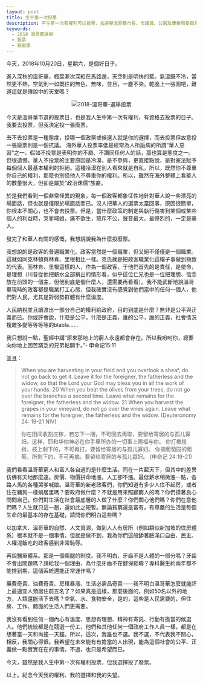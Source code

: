 ```yaml
---
layout: post
title: 生平第一次投票
description: 平生第一次有權利可以投票，去選舉溫哥華市長、市議員、公園及康樂局委員及教育委員。我去投了，但投了廢票。想知道原因嗎？讓我和你分享。
keywords:
  - 2018 溫哥華選舉
  - 投票
  - 投廢票
---
```

今天，2018年10月20日，星期六，是個好日子。

進入深秋的溫哥華，楓葉漸次深紅在馬路邊，天空則是明快的藍。氣溫既不冷，當然更不熱，空氣則一如既往的無色、無味，並且，一塵不染。乾脆上一張圖吧，難道這就是傳說中的天堂嗎？

<p align="center"><img src="/blog/public/images/2018-vancouver-poll.jpg" alt="2018-溫哥華-選舉投票"></p>

今天是溫哥華市選的投票日，也是我人生中第一次有權利、有資格去投票的日子。我要去投票，但我決定投一張廢票。

去不去投票是一種態度，投哪一個政黨或候選人就是你的選擇，而去投票但故意投一張廢票則是一個抗議。
海外華人投票率低是經常為人所詬病的所謂“華人惡習”之一。假如不投票是表明你的不屑、不讚同任何人的話，那也算是態度之一。但很遺憾，華人不投票的主要原因是冷漠，是不參與，更直接點說，是對憲法賦予每個個人最基本權利的拒絕。這種冷漠在別人看來就是自私。所以，既然你不尊重你自己的權利，那麼也別怪他人不尊重你的權利。所以，雖然在海外整體上看華人的數量很大，但卻是屬於“政治侏儒”族裔。

於是我們看到一個非常怪異的現象，每一個政客都象征性地針對華人說一些漂亮的場面話，但也就是僅限於場面話而已。沒人把華人的選票太當回事，原因很簡單，你根本不關心，也不會去投票。但是，當什麼政策的制定與執行傷害到某個或某些個人的利益時，哭爹喊娘，痛不欲生，怒斥不公，聲音最大、最慘烈的，一定是華人。

發完了和華人有關的感慨，我想說說我為什麼投廢票。

我想說的是政客的普遍職業化。政客當然是一個職業，但又絕不僅僅是一個職業。這就如同克林頓與林肯、里根相比一樣。克氏就是把政客職業化這檔子事做到極致的代表。而林肯、里根這樣的人，作為一個政客，于他們首先的是責任，是使命，是理想（川普從他把薪水全部捐出的情形看，似乎這位仁兄也是一位把理想、信念放在前頭的一個主，但他到底是個什麼人，還需要再看看）。我不能武斷地說溫哥華現時的政客都是職業打工心態，但我確實沒有感覺到他們當中的任何一個人，他們對人民，尤其是對弱勢群體有什麼溫度。

人民納稅並且讓渡出一部分自己的權利給政府，目的到底是什麼？無非是公平與正義而已。你或許會說，什麼是公平，什麼是正義，誰的公平，誰的正義，社會情況複雜多變等等等等的blabla……

我只想說一點，聖經中講“原來那地上的窮人永遠都會存在。所以我吩咐你，總要向你地上困苦窮乏的兄弟鬆開手。”- 申命記15:11

並且：

> When you are harvesting in your field and you overlook a sheaf, do not go back to get it. Leave it for the foreigner, the fatherless and the widow, so that the Lord your God may bless you in all the work of your hands. 20 When you beat the olives from your trees, do not go over the branches a second time. Leave what remains for the foreigner, the fatherless and the widow. 21 When you harvest the grapes in your vineyard, do not go over the vines again. Leave what remains for the foreigner, the fatherless and the widow. (Deuteronomy 24: 19-21 NIV)
>
> 你在田间收割庄稼，若忘下一捆，不可回去再取，要留给寄居的与孤儿寡妇。这样，耶和华你神必在你手里所办的一切事上赐福与你。 你打橄榄树，枝上剩下的，不可再打。要留给寄居的与孤儿寡妇。 你摘葡萄园的葡萄，所剩下的，不可再摘。要留给寄居的与孤儿寡妇。 (申命记 24:19-21)

我們看看溫哥華窮人和富人各自過的是什麼生活。同在一片藍天下，但其中的差異仿佛有天地那麼遠。房價、物價拼命地漲，人工卻不漲。最低薪水稍微漲一點，各路人馬的各種哭爹喊娘。溫哥華的新老政客們，你們知道有多少人住不起房，或者住在豬狗一樣蝸居里嗎？要政府做什麼？不就是用來照顧窮人的嗎？你們摸著良心問問自己，你們對生活在社會最底層的人做了什麼？你們關心他們嗎？你們在意他們嗎？人生就只這一趟，還如此之短暫。無論貧窮還是富有，有尊嚴的生活是每個生命的最基本的存在基礎，請問你們明白這些嗎？

以加拿大、溫哥華的自然、人文資源，做到人人有居所（例如類似新加坡的住房體系）根本就不是一個事情。但就是做不到，我為你們這般舔著臉滿口自由、民主、人權混飯吃的政客感到非常恥辱。

再說醫療體系。那是一個瘸腿的制度。我不明白，牙齒不是人體的一部分嗎？牙齒不會出問題嗎？請給我一個理由，為什麼牙齒不在健保範疇？專科醫生約兩年都不能排到期，這個系統還能正常運作嗎？

藥費奇貴、油費奇貴、房租暴漲、生活必需品奇貴——我不明白溫哥華怎麼就能評上最適宜人類居住前五名了？如果真是這樣，那麼後面的，例如50名以外的地方，人類還能活下去嗎？空氣、水、食物安全，是的，這些是人民需要的，但住房、工作、體面的生活人們更需要。

我沒有看到任何一個內心有溫度、思想有理想、精神有寄託、行動有擔當的候選人。他們統統都是在競選一份工，他們和其他任何一個政府工作人員一樣，都是在想著當一天和尚撞一天鐘。所以，這次，我誰也不選。我不選，不代表我不關心，相反，我關心得很。我希望在未來能有有擔當的人出現，能為這個社會的公平、正義做一點實實在在的事情。不過，也只是希望而已。

今天，雖然是我人生中第一次有權利投票，但我選擇投了廢票。

以上。紀念今天我的權利、我的選擇和我的失望。